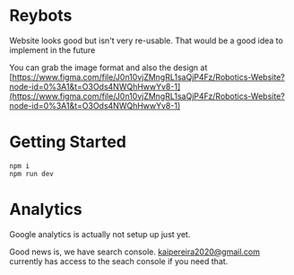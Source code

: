 # Reybots
Website looks good but isn't very re-usable. That would be a good idea to implement in the future

You can grab the image format and also the design at [https://www.figma.com/file/J0n10vjZMngRL1saQjP4Fz/Robotics-Website?node-id=0%3A1&t=O3Ods4NWQhHwwYv8-1](https://www.figma.com/file/J0n10vjZMngRL1saQjP4Fz/Robotics-Website?node-id=0%3A1&t=O3Ods4NWQhHwwYv8-1)


# Getting Started

```
npm i
npm run dev
```

# Analytics

Google analytics is actually not setup up just yet.
 
Good news is, we have search console. kaipereira2020@gmail.com currently has access to the seach console if you need that.